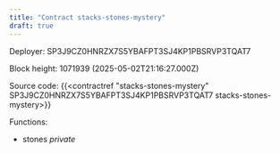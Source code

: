 ```yaml
---
title: "Contract stacks-stones-mystery"
draft: true
---
```

Deployer: SP3J9CZ0HNRZX7S5YBAFPT3SJ4KP1PBSRVP3TQAT7


 



Block height: 1071939 (2025-05-02T21:16:27.000Z)

Source code: {{<contractref "stacks-stones-mystery" SP3J9CZ0HNRZX7S5YBAFPT3SJ4KP1PBSRVP3TQAT7 stacks-stones-mystery>}}

Functions:

* stones _private_
